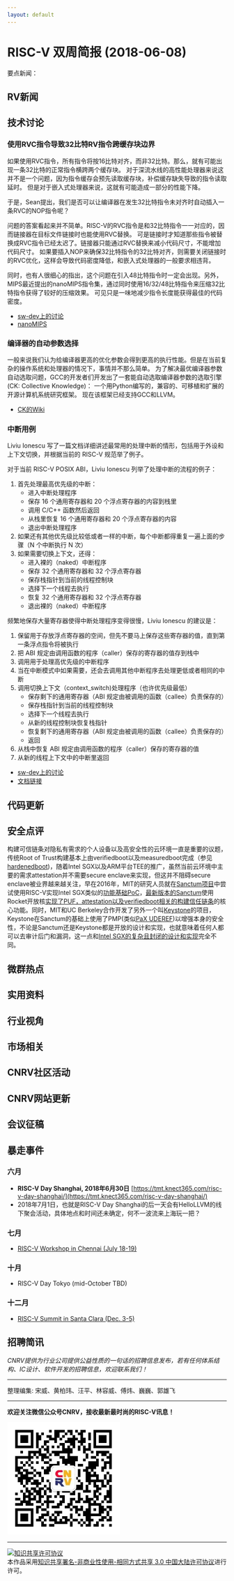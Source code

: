 ```yaml
---
layout: default
---
```


# RISC-V 双周简报 (2018-06-08)

要点新闻：


## RV新闻


## 技术讨论

### 使用RVC指令导致32比特RV指令跨缓存块边界

如果使用RVC指令，所有指令将按16比特对齐，而非32比特。那么，就有可能出现一条32比特的正常指令横跨两个缓存块。
对于深流水线的高性能处理器来说这并不是一个问题，因为指令缓存会预先读取缓存块，补偿缓存缺失导致的指令读取延时。
但是对于嵌入式处理器来说，这就有可能造成一部分的性能下降。

于是，Sean提出，我们是否可以让编译器在发生32比特指令未对齐时自动插入一条RVC的NOP指令呢？

问题的答案看起来并不简单。RISC-V的RVC指令是和32比特指令一一对应的，因而链接器在目标文件链接时也能使用RVC替换。
可是链接时才知道那些指令被替换成RVC指令已经太迟了。链接器只能通过RVC替换来减小代码尺寸，不能增加代码尺寸。
如果要插入NOP来确保32比特指令的32比特对齐，则需要关闭链接时的RVC优化，这样会导致代码密度降低，和嵌入式处理器的一般要求相违背。

同时，也有人很细心的指出，这个问题在引入48比特指令时一定会出现。另外，MIPS最近提出的nanoMIPS指令集，通过同时使用16/32/48比特指令来压缩32比特指令获得了较好的压缩效果。
可见只是一味地减少指令长度能获得最佳的代码密度。

* [sw-dev上的讨论](https://groups.google.com/a/groups.riscv.org/d/msg/sw-dev/w4EMT8GSzxM/f42lE7jJBAAJ)
* [nanoMIPS](https://gcc.gnu.org/ml/gcc/2018-05/msg00012.html)

### 编译器的自动参数选择

一般来说我们认为给编译器更高的优化参数会得到更高的执行性能。但是在当前复杂的操作系统和处理器的情况下，事情并不那么简单。
为了解决最优编译器参数自动选取问题，GCC的开发者们开发出了一套能自动选取编译器参数的选取引擎(CK: Collective Knowledge)：
一个用Python编写的，兼容的、可移植和扩展的开源计算机系统研究框架。
现在该框架已经支持GCC和LLVM。

* [CK的Wiki](https://github.com/ctuning/ck/wiki/Compiler-autotuning)

### 中断用例

Liviu Ionescu 写了一篇文档详细讲述最常用的处理中断的情形，包括用于外设和上下文切换，并根据当前的 RISC-V 规范举了例子。

对于当前 RISC-V POSIX ABI，Liviu Ionescu 列举了处理中断的流程的例子：

1. 首先处理最高优先级的中断：
   - 进入中断处理程序
   - 保存 16 个通用寄存器和 20 个浮点寄存器的内容到栈里
   - 调用 C/C++ 函数然后返回
   - 从栈里恢复 16 个通用寄存器和 20 个浮点寄存器的内容
   - 退出中断处理程序
2. 如果还有其他优先级比较低或者一样的中断，每个中断都得重复一遍上面的步骤（N 个中断执行 N 次）
3. 如果需要切换上下文，还得：
   - 进入裸的（naked）中断程序
   - 保存 32 个通用寄存器和 32 个浮点寄存器
   - 保存栈指针到当前的线程控制块
   - 选择下一个线程去执行
   - 恢复 32 个通用寄存器和 32 个浮点寄存器
   - 退出裸的（naked）中断程序

频繁地保存大量寄存器使得中断处理程序变得很慢，Liviu Ionescu 的建议是：

1. 保留用于存放浮点寄存器的空间，但先不要马上保存这些寄存器的值，直到第一条浮点指令将被执行
2. 把 ABI 规定由调用函数的程序（caller）保存的寄存器的值存到栈中
3. 调用用于处理高优先级的中断程序
4. 当在中断模式中如果需要，还会去调用其他中断程序去处理更低或者相同的中断
5. 调用切换上下文（context_switch)处理程序（也许优先级最低）
   - 保存剩下的通用寄存器（ABI 规定由被调用的函数（callee）负责保存的）
   - 保存栈指针到当前的线程控制块
   - 选择下一个线程去执行
   - 从新的线程控制块恢复栈指针
   - 恢复剩下的通用寄存器（ABI 规定由被调用的函数（callee）负责保存的）
   - 返回
6. 从栈中恢复 ABI 规定由调用函数的程序（caller）保存的寄存器的值
7. 从新的线程上下文中的中断里返回

* [sw-dev上的讨论](https://groups.google.com/a/groups.riscv.org/forum/#!msg/sw-dev/_aMxaA9wAIw/hXhwFcztAQAJ)
* [文档链接](https://github.com/emb-riscv/specs-markdown/blob/develop/interrupts-use-cases.md)

## 代码更新

## 安全点评
构建可信链条对隐私有需求的个人设备以及高安全性的云环境一直是重要的议题，传统Root of Trust构建基本上由verifiedboot以及measuredboot完成（参见[hardenedboot](https://github.com/hardenedlinux/Debian-GNU-Linux-Profiles/tree/master/docs/hardened_boot))，随着Intel SGX以及ARM平台TEE的推广，虽然当前云环境中主要的需求attestation并不需要secure enclave来实现，但这并不阻碍secure enclave被业界越来越关注，早在2016年，MIT的研究人员就在[Sanctum项目](https://www.usenix.org/conference/usenixsecurity16/technical-sessions/presentation/costan)中尝试使用RISC-V实现Intel SGX类似的[功能基础PoC](https://github.com/pwnall/sanctum)，[最新版本的Sanctum](https://eprint.iacr.org/2018/427)使用Rocket开放核[实现了PUF，attestation以及verifiedboot相关的构建信任链条](https://github.com/mit-sanctum)的核心功能。同时，MIT和UC Berkeley合作开发了另外一个叫[Keystone](https://keystone-enclave.github.io/)的项目，Keystone在Sanctum的基础上使用了PMP(类似[PaX UDEREF](https://github.com/hardenedlinux/grsecurity-101-tutorials/blob/master/grsec-code-analysis/PAX_MEMORY_UDEREF.md))以增强本身的安全性，不论是Sanctum还是Keystone都是开放的设计和实现，也就意味着任何人都可以去审计后门和漏洞，这一点和[Intel SGX的复杂且封闭的设计和实现](https://github.com/hardenedlinux/firmware-anatomy/blob/master/notes/sgx.md)完全不同。

## 微群热点

## 实用资料

## 行业视角

## 市场相关


## CNRV社区活动

## CNRV网站更新

## 会议征稿


## 暴走事件

### 六月

+ **RISC-V Day Shanghai, 2018年6月30日** [https://tmt.knect365.com/risc-v-day-shanghai/](https://tmt.knect365.com/risc-v-day-shanghai/)
+ 2018年7月1日，也就是RISC-V Day Shanghai的后一天会有HelloLLVM的线下聚会活动，具体地点和时间还未确定，何不一波流来上海玩一把？

### 七月

- [RISC-V Workshop in Chennai (July 18-19)](http://cts.businesswire.com/ct/CT?id=smartlink&url=https%3A%2F%2Ftmt.knect365.com%2Frisc-v-workshop-india%2F&esheet=51792917&newsitemid=20180423005251&lan=en-US&anchor=RISC-V+Workshop+in+Chennai&index=3&md5=7988b5018298bbae9b8603d7779b3b4b)

### 十月

- RISC-V Day Tokyo (mid-October TBD)

### 十二月

- [RISC-V Summit in Santa Clara (Dec. 3-5)](http://cts.businesswire.com/ct/CT?id=smartlink&url=https%3A%2F%2Ftmt.knect365.com%2Frisc-v-summit%2F&esheet=51792917&newsitemid=20180423005251&lan=en-US&anchor=RISC-V+Summit+in+Santa+Clara&index=4&md5=88ca965085b5b1b9b6ea996333f27e44)


## 招聘简讯

_CNRV提供为行业公司提供公益性质的一句话的招聘信息发布，若有任何体系结构、IC设计、软件开发的招聘信息，欢迎联系我们！_

----

整理编集: 宋威、黄柏玮、汪平、林容威、傅炜、巍巍、郭雄飞


----

**欢迎关注微信公众号CNRV，接收最新最时尚的RISC-V讯息！**

![CNRV微信公众号](/assets/images/cnrv_qr.png)

----

<a rel="license" href="http://creativecommons.org/licenses/by-nc-sa/3.0/cn/"><img alt="知识共享许可协议" style="border-width:0" src="https://i.creativecommons.org/l/by-nc-sa/3.0/cn/80x15.png" /></a><br />本作品采用<a rel="license" href="http://creativecommons.org/licenses/by-nc-sa/3.0/cn/">知识共享署名-非商业性使用-相同方式共享 3.0 中国大陆许可协议</a>进行许可。

